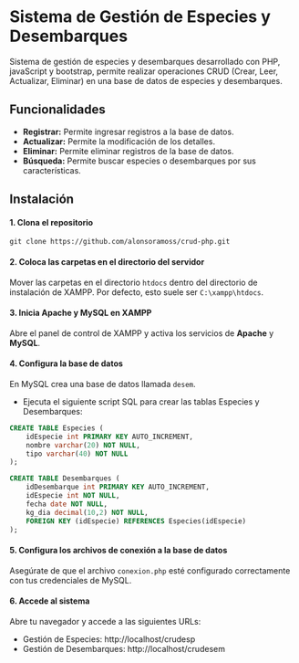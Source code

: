 # Sistema de Gestión de Especies y Desembarques
Sistema de gestión de especies y desembarques desarrollado con PHP, javaScript y bootstrap, permite realizar operaciones CRUD (Crear, Leer, Actualizar, Eliminar) en una base de datos de especies y desembarques.

## Funcionalidades
- **Registrar:** Permite ingresar registros a la base de datos.
- **Actualizar:** Permite la modificación de los detalles.
- **Eliminar:** Permite eliminar registros de la base de datos.
- **Búsqueda:** Permite buscar especies o desembarques por sus características.

## Instalación
#### 1. Clona el repositorio
    git clone https://github.com/alonsoramoss/crud-php.git

#### 2. Coloca las carpetas en el directorio del servidor
Mover las carpetas en el directorio `htdocs` dentro del directorio de instalación de XAMPP. Por defecto, esto suele ser `C:\xampp\htdocs`.

#### 3. Inicia Apache y MySQL en XAMPP
Abre el panel de control de XAMPP y activa los servicios de **Apache** y **MySQL**.

#### 4. Configura la base de datos
En MySQL crea una base de datos llamada `desem`.
- Ejecuta el siguiente script SQL para crear las tablas Especies y Desembarques:

```sql
CREATE TABLE Especies (
    idEspecie int PRIMARY KEY AUTO_INCREMENT,
    nombre varchar(20) NOT NULL,
    tipo varchar(40) NOT NULL
);

CREATE TABLE Desembarques (
    idDesembarque int PRIMARY KEY AUTO_INCREMENT,
    idEspecie int NOT NULL,
    fecha date NOT NULL,
    kg_dia decimal(10,2) NOT NULL,
    FOREIGN KEY (idEspecie) REFERENCES Especies(idEspecie)
);
```

#### 5. Configura los archivos de conexión a la base de datos
Asegúrate de que el archivo `conexion.php` esté configurado correctamente con tus credenciales de MySQL.

#### 6. Accede al sistema
Abre tu navegador y accede a las siguientes URLs:
- Gestión de Especies: http://localhost/crudesp
- Gestión de Desembarques: http://localhost/crudesem

